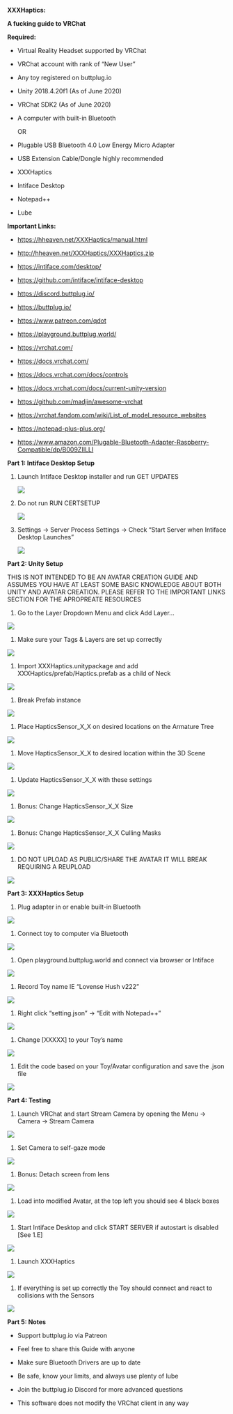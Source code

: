 **XXXHaptics:**

**A fucking guide to VRChat**

**Required:**

-   Virtual Reality Headset supported by VRChat

-   VRChat account with rank of “New User”

-   Any toy registered on buttplug.io

-   Unity 2018.4.20f1 (As of June 2020)

-   VRChat SDK2 (As of June 2020)

-   A computer with built-in Bluetooth

    OR

-   Plugable USB Bluetooth 4.0 Low Energy Micro Adapter

-   USB Extension Cable/Dongle highly recommended

-   XXXHaptics

-   Intiface Desktop

-   Notepad++

-   Lube

**Important Links:**

-   <https://hheaven.net/XXXHaptics/manual.html>

-   <http://hheaven.net/XXXHaptics/XXXHaptics.zip>

-   <https://intiface.com/desktop/>

-   <https://github.com/intiface/intiface-desktop>

-   <https://discord.buttplug.io/>

-   <https://buttplug.io/>

-   <https://www.patreon.com/qdot>

-   <https://playground.buttplug.world/>

-   <https://vrchat.com/>

-   <https://docs.vrchat.com/>

-   <https://docs.vrchat.com/docs/controls>

-   <https://docs.vrchat.com/docs/current-unity-version>

-   <https://github.com/madjin/awesome-vrchat>

-   <https://vrchat.fandom.com/wiki/List_of_model_resource_websites>

-   <https://notepad-plus-plus.org/>

-   <https://www.amazon.com/Plugable-Bluetooth-Adapter-Raspberry-Compatible/dp/B009ZIILLI>

**Part 1: Intiface Desktop Setup**

1.  Launch Intiface Desktop installer and run GET UPDATES

    ![](media/d14fe20ab5ef22664cc0c390613c1dd2.png)

2.  Do not run RUN CERTSETUP

    ![](media/00cb8396ea411bcc0c8ad2aa69f53b67.png)

3.  Settings -\> Server Process Settings -\> Check “Start Server when Intiface
    Desktop Launches”

    ![](media/4cfbb5ddbb9c0615d05e8760ae3ad9e9.png)

**Part 2: Unity Setup**

THIS IS NOT INTENDED TO BE AN AVATAR CREATION GUIDE AND ASSUMES YOU HAVE AT
LEAST SOME BASIC KNOWLEDGE ABOUT BOTH UNITY AND AVATAR CREATION. PLEASE REFER TO
THE IMPORTANT LINKS SECTION FOR THE APROPREATE RESOURCES

1.  Go to the Layer Dropdown Menu and click Add Layer…

![](media/281a9a43d8c62bad9bb8854532c25e38.png)

1.  Make sure your Tags & Layers are set up correctly

![](media/0c3a17f6a680bf9e266d907e9c6c3645.png)

1.  Import XXXHaptics.unitypackage and add XXXHaptics/prefab/Haptics.prefab as a
    child of Neck

![](media/364f85821df6fbf3375b7cec024c2875.png)

1.  Break Prefab instance

![](media/87852a66b38fdea4ca805c6283c0e18a.png)

1.  Place HapticsSensor_X_X on desired locations on the Armature Tree

![](media/fa2d04d27532891869dccf30ac08b113.png)

1.  Move HapticsSensor_X_X to desired location within the 3D Scene

![](media/457b72931dbd7f1e6fcb105c2dedc3de.png)

1.  Update HapticsSensor_X_X with these settings

![](media/289c2c9bf5f043def108aa4ec6c767cc.png)

1.  Bonus: Change HapticsSensor_X_X Size

![](media/59bc2569db12e1f572d532b0b29b9a05.png)

1.  Bonus: Change HapticsSensor_X_X Culling Masks

![](media/24c1cb840aca964aa9dcb75c7419d385.png)

1.  DO NOT UPLOAD AS PUBLIC/SHARE THE AVATAR IT WILL BREAK REQUIRING A REUPLOAD

![](media/043a7ec81dd52af6e8104bafca8d2405.png)

**Part 3: XXXHaptics Setup**

1.  Plug adapter in or enable built-in Bluetooth

![](media/077b8b0f1a747146c8c89d5659940b20.png)

1.  Connect toy to computer via Bluetooth

![](media/5909e4e8459bdac9b18dafc08dfe3969.png)

1.  Open playground.buttplug.world and connect via browser or Intiface

![](media/35161cfa42bdc9e1457110ec0fa6f0e8.png)

1.  Record Toy name IE “Lovense Hush v222”

![](media/538a09adc823400e5d8cb4ed131aec2e.png)

1.  Right click “setting.json” -\> “Edit with Notepad++”

![](media/c5f9edc77e73dfabb1b57f78082a1820.png)

1.  Change [XXXXX] to your Toy’s name

![](media/075c3c44e8c0e7ce39d00ae7a28994f8.png)

1.  Edit the code based on your Toy/Avatar configuration and save the .json file

![](media/7af072910d32e7db4ee77801b3f077a3.png)

**Part 4: Testing**

1.  Launch VRChat and start Stream Camera by opening the Menu -\> Camera -\>
    Stream Camera

![](media/3c3f5bbe33b2f1ff9cc2510666a4063d.jpg)

1.  Set Camera to self-gaze mode

![](media/8e9e3cbad72c4ff552df974172367f4f.jpg)

1.  Bonus: Detach screen from lens

![](media/6132eb542694ea0cab71602aa13a33c8.jpg)

1.  Load into modified Avatar, at the top left you should see 4 black boxes

![](media/cde1b67853e4418ab583b52a0b6c0488.png)

1.  Start Intiface Desktop and click START SERVER if autostart is disabled [See
    1.E]

![](media/3481c49d2b281772f0284d5c3a6e8b4e.png)

1.  Launch XXXHaptics

![](media/1e3b32e0792ae5dcec2d3037ac86aadf.png)

1.  If everything is set up correctly the Toy should connect and react to
    collisions with the Sensors

![](media/f421a5bc060444d9178fb5c296567a2a.png)

**Part 5: Notes**

-   Support buttplug.io via Patreon

-   Feel free to share this Guide with anyone

-   Make sure Bluetooth Drivers are up to date

-   Be safe, know your limits, and always use plenty of lube

-   Join the buttplug.io Discord for more advanced questions

-   This software does not modify the VRChat client in any way
